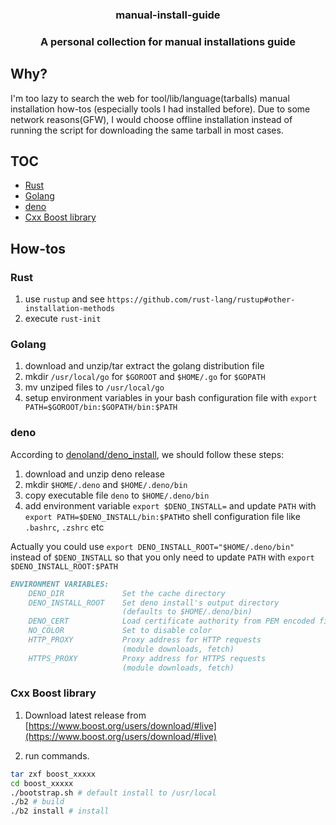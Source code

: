 <div align="center">
    <h3>manual-install-guide<h3>
    <p>A personal collection for manual installations guide</p>
</div>

## Why? <!-- omit in toc -->
I'm too lazy to search the web for tool/lib/language(tarballs) manual installation how-tos (especially tools I had installed before).
Due to some network reasons(GFW), I would choose offline installation instead of running the script for downloading the same tarball in most cases.

## TOC <!-- omit in toc -->
- [Rust](#rust)
- [Golang](#golang)
- [deno](#deno)
- [Cxx Boost library](#cxx-boost-library)

## How-tos <!-- omit in toc -->

### Rust

1. use `rustup` and see `https://github.com/rust-lang/rustup#other-installation-methods`
2. execute `rust-init`

### Golang

1. download and unzip/tar extract the golang distribution file
2. mkdir `/usr/local/go` for `$GOROOT` and `$HOME/.go` for `$GOPATH`
3. mv unziped files to `/usr/local/go` 
4. setup environment variables in your bash configuration file with `export PATH=$GOROOT/bin:$GOPATH/bin:$PATH`

### deno

According to [denoland/deno_install](https://github.com/denoland/deno_install), we should follow these steps:

1. download and unzip deno release 
2. mkdir `$HOME/.deno` and `$HOME/.deno/bin`
3. copy executable file `deno` to  `$HOME/.deno/bin`
4. add environment variable `export $DENO_INSTALL=` and update `PATH` with `export PATH=$DENO_INSTALL/bin:$PATH`to shell configuration file like `.bashrc`, `.zshrc` etc 

Actually you could use `export DENO_INSTALL_ROOT="$HOME/.deno/bin"` instead of `$DENO_INSTALL`  so that you only need to update `PATH` with `export $DENO_INSTALL_ROOT:$PATH`

```md
ENVIRONMENT VARIABLES:
    DENO_DIR             Set the cache directory
    DENO_INSTALL_ROOT    Set deno install's output directory
                         (defaults to $HOME/.deno/bin)
    DENO_CERT            Load certificate authority from PEM encoded file
    NO_COLOR             Set to disable color
    HTTP_PROXY           Proxy address for HTTP requests
                         (module downloads, fetch)
    HTTPS_PROXY          Proxy address for HTTPS requests
                         (module downloads, fetch)
```

### Cxx Boost library

1. Download latest release from [https://www.boost.org/users/download/#live](https://www.boost.org/users/download/#live)

2. run commands.

```bash
tar zxf boost_xxxxx
cd boost_xxxxx
./bootstrap.sh # default install to /usr/local
./b2 # build
./b2 install # install
```
